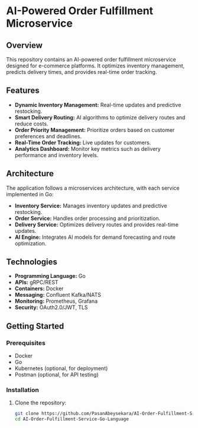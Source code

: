 # AI-Powered Order Fulfillment Microservice

## Overview
This repository contains an AI-powered order fulfillment microservice designed for e-commerce platforms. It optimizes inventory management, predicts delivery times, and provides real-time order tracking.

## Features
- **Dynamic Inventory Management:** Real-time updates and predictive restocking.
- **Smart Delivery Routing:** AI algorithms to optimize delivery routes and reduce costs.
- **Order Priority Management:** Prioritize orders based on customer preferences and deadlines.
- **Real-Time Order Tracking:** Live updates for customers.
- **Analytics Dashboard:** Monitor key metrics such as delivery performance and inventory levels.

## Architecture
The application follows a microservices architecture, with each service implemented in Go:
- **Inventory Service:** Manages inventory updates and predictive restocking.
- **Order Service:** Handles order processing and prioritization.
- **Delivery Service:** Optimizes delivery routes and provides real-time updates.
- **AI Engine:** Integrates AI models for demand forecasting and route optimization.

## Technologies
- **Programming Language:** Go
- **APIs:** gRPC/REST
- **Containers:** Docker
- **Messaging:** Confluent Kafka/NATS
- **Monitoring:** Prometheus, Grafana
- **Security:** OAuth2.0/JWT, TLS

## Getting Started
### Prerequisites
- Docker
- Go
- Kubernetes (optional, for deployment)
- Postman (optional, for API testing)

### Installation
1. Clone the repository:
   ```sh
   git clone https://github.com/PasanAbeysekara/AI-Order-Fulfillment-Service-Go-Language
   cd AI-Order-Fulfillment-Service-Go-Language
